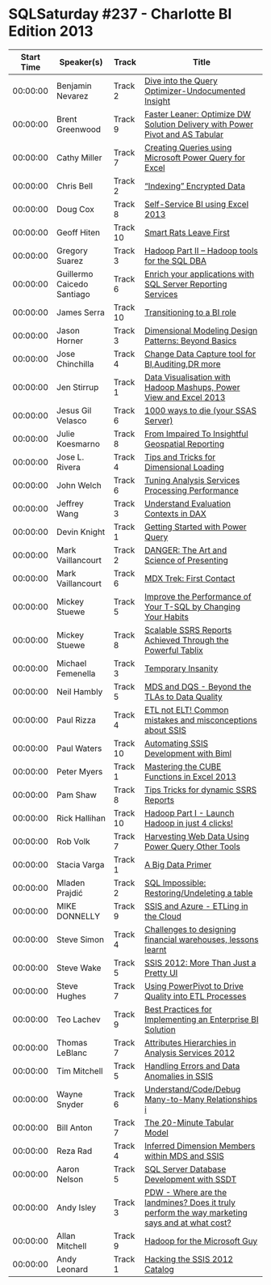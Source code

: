 # SQLSaturday #237 - Charlotte BI Edition 2013
Start Time|Speaker(s)|Track|Title
---|---|---|---
00:00:00|Benjamin Nevarez|Track 2|[Dive into the Query Optimizer-Undocumented Insight](10327.md)
00:00:00|Brent Greenwood|Track 9|[Faster  Leaner: Optimize DW Solution Delivery with Power Pivot and AS Tabular](10716.md)
00:00:00|Cathy  Miller|Track 7|[Creating Queries using Microsoft Power Query for Excel](11226.md)
00:00:00|Chris Bell|Track 2|[“Indexing” Encrypted Data](11253.md)
00:00:00|Doug Cox|Track 8|[Self-Service BI using Excel 2013](12909.md)
00:00:00|Geoff Hiten|Track 10|[Smart Rats Leave First](14494.md)
00:00:00|Gregory Suarez|Track 3|[Hadoop Part II – Hadoop tools for the SQL DBA](14839.md)
00:00:00|Guillermo Caicedo Santiago|Track 6|[Enrich your applications with SQL Server Reporting Services](14849.md)
00:00:00|James Serra|Track 10|[Transitioning to a BI role](15572.md)
00:00:00|Jason Horner|Track 3|[Dimensional Modeling Design Patterns: Beyond Basics](15823.md)
00:00:00|Jose Chinchilla|Track 4|[Change Data Capture tool for BI,Auditing,DR  more](16113.md)
00:00:00|Jen Stirrup|Track 1|[Data Visualisation with Hadoop Mashups, Power View and Excel 2013](16542.md)
00:00:00|Jesus Gil Velasco|Track 6|[1000 ways to die (your SSAS Server)](16686.md)
00:00:00|Julie Koesmarno|Track 8|[From Impaired To Insightful Geospatial Reporting](16910.md)
00:00:00|Jose L. Rivera|Track 4|[Tips and Tricks for Dimensional Loading](16966.md)
00:00:00|John Welch|Track 6|[Tuning Analysis Services Processing Performance](17202.md)
00:00:00|Jeffrey Wang|Track 3|[Understand Evaluation Contexts in DAX](17811.md)
00:00:00|Devin Knight|Track 1|[Getting Started with Power Query](18639.md)
00:00:00|Mark Vaillancourt|Track 2|[DANGER: The Art and Science of Presenting](19631.md)
00:00:00|Mark Vaillancourt|Track 6|[MDX Trek: First Contact](19632.md)
00:00:00|Mickey Stuewe|Track 5|[Improve the Performance of Your T-SQL by Changing Your Habits](20389.md)
00:00:00|Mickey Stuewe|Track 8|[Scalable SSRS Reports Achieved Through the Powerful Tablix](20390.md)
00:00:00|Michael Femenella|Track 3|[Temporary Insanity](20693.md)
00:00:00|Neil Hambly|Track 5|[MDS and DQS - Beyond the TLAs to Data Quality](21373.md)
00:00:00|Paul Rizza|Track 4|[ETL not ELT!  Common mistakes and misconceptions about SSIS](21789.md)
00:00:00|Paul Waters|Track 10|[Automating SSIS Development with Biml](21816.md)
00:00:00|Peter Myers|Track 1|[Mastering the CUBE Functions in Excel 2013](21948.md)
00:00:00|Pam Shaw|Track 8|[Tips  Tricks for dynamic SSRS Reports](22341.md)
00:00:00|Rick Hallihan|Track 10|[Hadoop Part I - Launch Hadoop in just 4 clicks!](23026.md)
00:00:00|Rob Volk|Track 7|[Harvesting Web Data Using Power Query  Other Tools](23267.md)
00:00:00|Stacia Varga|Track 1|[A Big Data Primer](24671.md)
00:00:00|Mladen Prajdić|Track 2|[SQL Impossible: Restoring/Undeleting a table ](24777.md)
00:00:00|MIKE DONNELLY|Track 9|[SSIS and Azure - ETLing in the Cloud](24982.md)
00:00:00|Steve Simon|Track 4|[Challenges to designing financial warehouses, lessons learnt](25376.md)
00:00:00|Steve Wake|Track 5|[SSIS 2012: More Than Just a Pretty UI](25670.md)
00:00:00|Steve Hughes|Track 7|[Using PowerPivot to Drive Quality into ETL Processes](25770.md)
00:00:00|Teo Lachev|Track 9|[Best Practices for Implementing an Enterprise BI Solution](26099.md)
00:00:00|Thomas LeBlanc|Track 7|[Attributes  Hierarchies in Analysis Services 2012](26516.md)
00:00:00|Tim Mitchell|Track 5|[Handling Errors and Data Anomalies in SSIS](26601.md)
00:00:00|Wayne Snyder|Track 6|[Understand/Code/Debug Many-to-Many Relationships i](27676.md)
00:00:00|Bill Anton|Track 7|[The 20-Minute Tabular Model](28171.md)
00:00:00|Reza Rad|Track 4|[Inferred Dimension Members within MDS and SSIS ](8763.md)
00:00:00|Aaron Nelson|Track 5|[SQL Server Database Development with SSDT ](8842.md)
00:00:00|Andy Isley|Track 3|[PDW - Where are the landmines?  Does it truly perform the way marketing says and at what cost?](9092.md)
00:00:00|Allan Mitchell|Track 9|[Hadoop for the Microsoft Guy](9298.md)
00:00:00|Andy Leonard|Track 1|[Hacking the SSIS 2012 Catalog](9506.md)
